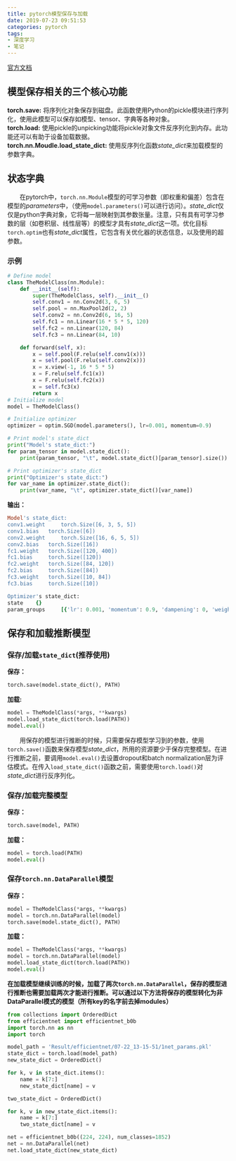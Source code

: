 ```yaml
---
title: pytorch模型保存与加载
date: 2019-07-23 09:51:53
categories: pytorch
tags:
- 深度学习
- 笔记
---
```


[官方文档](https://pytorch.apachecn.org/docs/1.0/saving_loading_models.html)

## 模型保存相关的三个核心功能

**torch.save:** 将序列化对象保存到磁盘。此函数使用Python的pickle模块进行序列化，使用此模型可以保存如模型、tensor、字典等各种对象。  
**torch.load:** 使用pickle的unpicking功能将pickle对象文件反序列化到内存。此功能还可以有助于设备加载数据。  
**torch.nn.Moudle.load_state_dict:** 使用反序列化函数*state_dict*来加载模型的参数字典。  

## 状态字典

&emsp;&emsp;在pytorch中，`torch.nn.Module`模型的可学习参数（即权重和偏差）包含在模型的*parameters*中，（使用`model.parameters()`可以进行访问）。*state_dict*仅仅是python字典对象，它将每一层映射到其参数张量。注意，只有具有可学习参数的层（如卷积层、线性层等）的模型才具有*state_dict*这一项。优化目标`torch.optim`也有*state_dict*属性，它包含有关优化器的状态信息，以及使用的超参数。

### 示例

```python
# Define model
class TheModelClass(nn.Module):
    def __init__(self):
        super(TheModelClass, self).__init__()
        self.conv1 = nn.Conv2d(3, 6, 5)
        self.pool = nn.MaxPool2d(2, 2)
        self.conv2 = nn.Conv2d(6, 16, 5)
        self.fc1 = nn.Linear(16 * 5 * 5, 120)
        self.fc2 = nn.Linear(120, 84)
        self.fc3 = nn.Linear(84, 10)

    def forward(self, x):
        x = self.pool(F.relu(self.conv1(x)))
        x = self.pool(F.relu(self.conv2(x)))
        x = x.view(-1, 16 * 5 * 5)
        x = F.relu(self.fc1(x))
        x = F.relu(self.fc2(x))
        x = self.fc3(x)
        return x
# Initialize model
model = TheModelClass()

# Initialize optimizer
optimizer = optim.SGD(model.parameters(), lr=0.001, momentum=0.9)

# Print model's state_dict
print("Model's state_dict:")
for param_tensor in model.state_dict():
    print(param_tensor, "\t", model.state_dict()[param_tensor].size())

# Print optimizer's state_dict
print("Optimizer's state_dict:")
for var_name in optimizer.state_dict():
    print(var_name, "\t", optimizer.state_dict()[var_name])
```

**输出：**

```ruby
Model's state_dict:
conv1.weight     torch.Size([6, 3, 5, 5])
conv1.bias   torch.Size([6])
conv2.weight     torch.Size([16, 6, 5, 5])
conv2.bias   torch.Size([16])
fc1.weight   torch.Size([120, 400])
fc1.bias     torch.Size([120])
fc2.weight   torch.Size([84, 120])
fc2.bias     torch.Size([84])
fc3.weight   torch.Size([10, 84])
fc3.bias     torch.Size([10])

Optimizer's state_dict:
state    {}
param_groups     [{'lr': 0.001, 'momentum': 0.9, 'dampening': 0, 'weight_decay': 0, 'nesterov': False, 'params': [4675713712, 4675713784, 4675714000, 4675714072, 4675714216, 4675714288, 4675714432, 4675714504, 4675714648, 4675714720]}]
```

## 保存和加载推断模型

### 保存/加载`state_dict`(推荐使用)

**保存：**

```python
torch.save(model.state_dict(), PATH)
```

**加载:**

```python
model = TheModelClass(*args, **kwargs)
model.load_state_dict(torch.load(PATH))
model.eval()
```

&emsp;&emsp;用保存的模型进行推断的时候，只需要保存模型学习到的参数，使用`torch.save()`函数来保存模型*state_dict*，所用的资源要少于保存完整模型。在进行推断之前，要调用`model.eval()`去设置dropout和batch normalization层为评估模式。在传入`load_state_dict()`函数之前，需要使用`torch.load()`对*state_dict*进行反序列化。

### 保存/加载完整模型

**保存：**

```python
torch.save(model, PATH)
```

**加载：**

```python
model = torch.load(PATH)
model.eval()
```

### 保存`torch.nn.DataParallel`模型

**保存：**

```python
model = TheModelClass(*args, **kwargs)
model = torch.nn.DataParallel(model)
torch.save(model.state_dict(), PATH)
```

**加载：**

```python
model = TheModelClass(*args, **kwargs)
model = torch.nn.DataParallel(model)
model.load_state_dict(torch.load(PATH))
model.eval()
```

**在加载模型继续训练的时候，加载了两次`torch.nn.DataParallel`，保存的模型进行推断也需要加载两次才能进行推断。可以通过以下方法将保存的模型转化为非DataParallel模式的模型（所有key的名字前去掉modules）**

```python
from collections import OrderedDict
from efficientnet import efficientnet_b0b
import torch.nn as nn
import torch

model_path = 'Result/efficientnet/07-22_13-15-51/1net_params.pkl'
state_dict = torch.load(model_path)
new_state_dict = OrderedDict()

for k, v in state_dict.items():
    name = k[7:]
    new_state_dict[name] = v

two_state_dict = OrderedDict()

for k, v in new_state_dict.items():
    name = k[7:]
    two_state_dict[name] = v

net = efficientnet_b0b((224, 224), num_classes=1852)
net = nn.DataParallel(net)
net.load_state_dict(new_state_dict)
```
